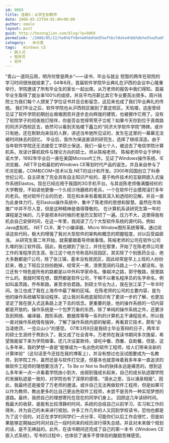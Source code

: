 ```yaml
---
id: 9869
title: 连载5：从学生到教师
date: 2008-05-22T04:01:00+00:00
author: omale
layout: post
guid: http://hezongjian.com/blog/?p=9869
permalink: '/2008/05/22/%e8%bf%9e%e8%bd%bd5%ef%bc%9a%e4%bb%8e%e5%ad%a6%e7%94%9f%e5%88%b0%e6%95%99%e5%b8%88/'
category:   未分类  
tags:   Windows CE
  - 嵌入式
  - 程序员
  - 软件
---
```



“青山一道同云雨，明月何曾是两乡”——读书、毕业与就业 短暂的两年在软院的学习时间很快就结束了。04年6月，首届软件学院毕业典礼在沪西的会议中心隆重举行，学院邀请了所有毕业生的家长一起出席。从万老师的报告中我们得知，首届毕业生取得了就业率100%的成绩，并且平均月薪比其它专业要高出很多。周兴铭院士为我们每个人颁发了学位证书并且合影留念，这后来也成了我们毕业典礼的传统。 我们毕业之后，软件学院也从沪西校区搬到了嘉定校区。天佑楼，这座曾经见证了软件学院初期创业艰难困苦并逐步走向辉煌的建筑，也被挪作它用了。没有了软院学子的彻夜挑灯陪伴，你是否会觉得茕茕孑立呢？如果今天你到位于真南路的同济沪西校区去，依然可以看到天佑楼下矗立的“同济大学软件学院”牌碑。或许只有她，还在默默向来往的人群，讲述当年她所见证的，发生在这里的一幕幕无法被时间抹去的回忆。 毕业后，我作为保送直读的研究生，选择了继续深造。由于当年软件学院还无法接受工学硕士保送，我们一届七个人，被迫去了电信学院计算机系，攻读计算机软件与理论方向的硕士。师从陈榕老师。 陈榕老师毕业于伊利诺大学，1992年毕业后一直在美国Microsoft工作。见证了Windows操作系统、IE浏览器、.NET平台和最初的Windows CE等划时代产品的诞生。并且亲自参与了IE浏览器，COM和COM+技术以及.NET的设计和开发。2000年回国创立了科泰世纪公司，自主研发了完全具有自主知识产权的，基于构件技术的互联网嵌入式操作系统Elastos。现在已经应用于我国的3G手机平台。与其说陈老师像满腹经纶的大学教授，不如说他更像一个久经沙场磨练的老兵，一个在软件行业摸爬滚打多年的老兵。他对软件行业的历史、现在和未来有着极其深入和透彻的见解。并且一直为此身体力行。在Elastos操作系统中，集中了陈老师的思想和智慧。虽然在市场推广中并不尽人意，但是这种精神是值得尊敬的。 在计算机系读研究生第一年的课程是乏味的，几乎是把本科时候的老皇历又絮叨了一遍。压力不大，这使得我有机会自己安排时间，在这一年里，我阅读了几个大型软件系统的源代码。例如Java虚拟机、.NET CLR、某个小编译器、Micro Window图形系统等等。通过阅读这些代码，极大的增强了我对大型软件的架构和概念的把握程度，对以后受益匪浅。 从研究生第二年开始，就需要跟着导师做事情。陈榕老师的公司在软件公司扎堆的张江软件园。因此，我也跟到了张江，并住在那里，开始了在陈老师公司里工作的准程序员生涯。张江这个地方号称高科技园区，其实除了个别医药企业，绝大多数都是IT公司，除了张江镇，基本没有居民区，因此经常是早上上班的人纷纷赶来，晚上下班后又纷纷跑掉，经常天一黑，漆黑宽阔的马路上一个人都没有。张江还有个特色是所有的路都是以中外科学家命名，像祖冲之路，郭守敬路，居里路什么的。我就时常在想，既然都是软件公司，干嘛不以著名程序员的名字命名，例如叫盖茨路，乔布斯路，甚至求伯君路。到硕士毕业为止，我在张江呆了一年半时间。张江也成了我在上海市中最了解的区域。 在陈老师的公司的主要内容，是为他的操作系统编写驱动程序。这让我对系统底层知识有了更进一步的了解，也更加坚定了我在嵌入式这条路上走下去的信念。更重要的是，他的操作系统的一切内容都是开放的。操作系统是一个包罗万象的东西，除了单纯的操作系统之外，还要涉及到网络、编译器、图形系统、数据库等等一系列的计算机主干课程技术。所以我一直对操作系统情有独钟，了解了操作系统内部的秘密，再看其它技术，颇有“会当凌绝顶，一览众山小”的感受。 07年3月8日是我硕士毕业答辩的日子，两年半的硕士生涯终于熬到头了。我又成了社会青年。万老师在我读书期间多次挽留，希望我能留下来为学院做事。还几次设宴款待，请吃中餐、西餐、自助餐。但是，这么多年来，我的梦想一直是“能够成为一名出色的软件工程师，给人们带来全新的计算体验”（这句话至今还挂在我的博客上），并没有想过也没试图要成为一名教师，到学院工作，虽然还是与软件打交道，但基本也就意味着我多年来一直追求的做软件工程师的理想要泡汤了。To Be or Not to Be的抉择永远是痛苦的。想到这么多年来一点一点看着学院由小到大、由弱到强成长起来，自己的成长轨迹跟学院的发展轨迹是一致的，对学院也有了深厚的感情，“滴水之恩，当以涌泉相报”。因此，我最终还是接受了万老师的邀请。或许自己无法再做软件工程师，但是如果可以作为教师，教出更多的比自己更出色软件工程师，未尝不是另外一种实现梦想的道路。最终，我把自己的理想寄托在现在的同学们身上。 回顾这几年读研时间。我最大的收获，是能有比较清静的时间，系统的总结自己以前学习、实习和工作的得失，并为自己的未来进行规划。许多工作几年的人又回到学校读书，恐怕也都是为了这个目的。对正在求学的同学们一点分享，可能你们以后工作会很忙，但是如果能够定期抽出时间对自己一段时间来的经历进行得失总结，并且对未来做个规划的话，是不无裨益的。此外，在读书期间还完成了自己的第一本书《Windows CE嵌入式系统》，写书的过程中，也体验了诸多不曾体验的酸甜苦辣感受。
